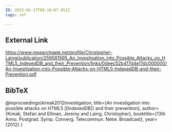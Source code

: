 ```yaml
---
ID: 2025-03-17T09:18:07.851Z
tags: ref

---
```

## External Link

https://www.researchgate.net/profile/Christopher-Laing/publication/259081595_An_Investigation_into_Possible_Attacks_on_HTML5_IndexedDB_and_their_Prevention/links/0deec52b417d4e17dc000000/An-Investigation-into-Possible-Attacks-on-HTML5-IndexedDB-and-their-Prevention.pdf

## BibTeX

@inproceedings{kimak2012investigation,   title={An investigation into possible attacks on HTML5 [[IndexedDB]] and their prevention},   author={Kimak, Stefan and Ellman, Jeremy and Laing, Christopher},   booktitle={13th Annu. Postgrad. Symp. Converg. Telecommun. Netw. Broadcast},   year={2012} }
